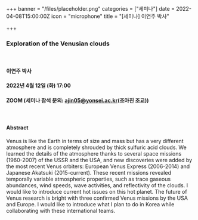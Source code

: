 +++
banner = "/files/placeholder.png"
categories = ["세미나"]
date = 2022-04-08T15:00:00Z
icon = "microphone"
title = "[세미나] 이연주 박사"

+++
### Exploration of the Venusian clouds

<br>

#### 이연주 박사

#### 2022년 4월 12일 (화) 17:00

#### ZOOM (세미나 참석 문의: ajin05@yonsei.ac.kr(조아진 조교))

<br>

#### Abstract

Venus is like the Earth in terms of size and mass but has a very different atmosphere and is completely shrouded by thick sulfuric acid clouds. We learned the details of the atmosphere thanks to several space missions (1960-2007) of the USSR and the USA, and new discoveries were added by the most recent Venus orbiters: European Venus Express (2006-2014) and Japanese Akatsuki (2015-current). These recent missions revealed temporally variable atmospheric properties, such as trace gaseous abundances, wind speeds, wave activities, and reflectivity of the clouds. I would like to introduce current hot issues on this hot planet. The future of Venus research is bright with three confirmed Venus missions by the USA and Europe. I would like to introduce what I plan to do in Korea while collaborating with these international teams.